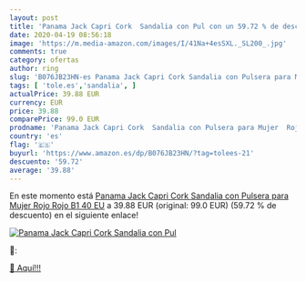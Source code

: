 ```yaml
---
layout: post
title: 'Panama Jack Capri Cork  Sandalia con Pul con un 59.72 % de descuento'
date: 2020-04-19 08:56:18
image: 'https://m.media-amazon.com/images/I/41Na+4esSXL._SL200_.jpg'
comments: true
category: ofertas
author: ring
slug: 'B076JB23HN-es Panama Jack Capri Cork Sandalia con Pulsera para Mujer...'
tags: [ 'tole.es','sandalia', ]
actualPrice: 39.88 EUR
currency: EUR
price: 39.88
comparePrice: 99.0 EUR
prodname: 'Panama Jack Capri Cork  Sandalia con Pulsera para Mujer  Rojo  Rojo B1   40 EU'
country: 'es'
flag: '🇪🇸'
buyurl: 'https://www.amazon.es/dp/B076JB23HN/?tag=tolees-21'
descuento: '59.72'
average: '39.88'
---
```


En este momento está [Panama Jack Capri Cork  Sandalia con Pulsera para Mujer  Rojo  Rojo B1   40 EU](https://www.amazon.es/dp/B076JB23HN/?tag=tolees-21) a 39.88 EUR (original: 99.0 EUR) (59.72 %  de descuento) en el siguiente enlace!

[![Panama Jack Capri Cork  Sandalia con Pul](https://m.media-amazon.com/images/I/41Na+4esSXL._SL200_.jpg)](https://www.amazon.es/dp/B076JB23HN/?tag=tolees-21)

🔎:


[🛒 Aquí!!!](https://www.amazon.es/dp/B076JB23HN/?tag=tolees-21)
